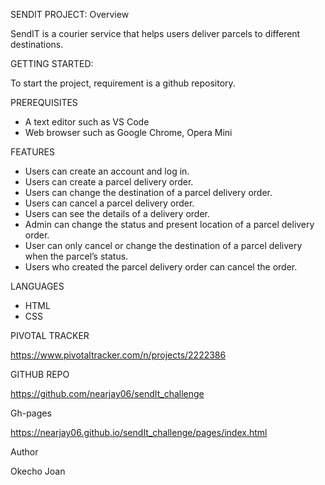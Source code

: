 SENDIT PROJECT: Overview

SendIT is a courier service that helps users deliver parcels to different destinations.

GETTING STARTED:

To start the project, requirement is a github repository.

PREREQUISITES

- A text editor such as VS Code
- Web browser such as Google Chrome, Opera Mini


FEATURES
- Users can create an account and log in.
- Users can create a parcel delivery order.
- Users can change the destination of a parcel delivery order.
- Users can cancel a parcel delivery order.
- Users can see the details of a delivery order.
- Admin can change the status and present location of a parcel delivery order.
- User can only cancel or change the destination of a parcel delivery when the parcel’s status.
- Users who created the parcel delivery order can cancel the order.

LANGUAGES
- HTML
- CSS

PIVOTAL TRACKER

https://www.pivotaltracker.com/n/projects/2222386

GITHUB REPO

https://github.com/nearjay06/sendIt_challenge

Gh-pages

https://nearjay06.github.io/sendIt_challenge/pages/index.html


Author

Okecho Joan



